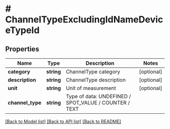 # # ChannelTypeExcludingIdNameDeviceTypeId

## Properties

Name | Type | Description | Notes
------------ | ------------- | ------------- | -------------
**category** | **string** | ChannelType category | [optional] 
**description** | **string** | ChannelType description | [optional] 
**unit** | **string** | Unit of measurement | [optional] 
**channel_type** | **string** | Type of data: UNDEFINED / SPOT_VALUE / COUNTER / TEXT | 

[[Back to Model list]](../../README.md#documentation-for-models) [[Back to API list]](../../README.md#documentation-for-api-endpoints) [[Back to README]](../../README.md)


